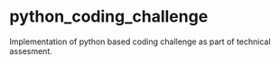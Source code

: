 # python_coding_challenge
Implementation of python based coding challenge as part of technical assesment.
